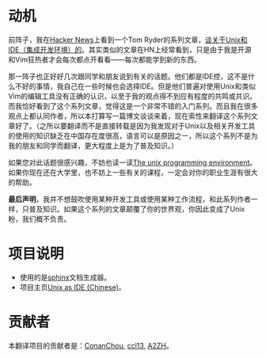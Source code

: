 # 动机

前阵子，我在[Hacker News](http://news.ycombinator.com/)上看到一个Tom Ryder的系列文章，[谈关于Unix和IDE（集成开发环境）的](http://blog.sanctum.geek.nz/series/unix-as-ide/ "Unix as IDE")。其实类似的文章在HN上经常看到，只是由于我是开源和Vim狂热者才会每次都点开看看——每次都能学到新的东西。

那一阵子也正好好几次跟同学和朋友说到有关的话题。他们都是IDE控，这不是什么不好的事情，我自己在一些时候也会选择IDE。但是他们普遍对使用Unix和类似Vim的编辑工具没有正确的认识，以至于我的观点得不到应有程度的共鸣或共识。而我恰好看到了这个系列文章，觉得这是一个非常不错的入门系列。而且我在很多观点上都认同作者，所以本打算写一篇博文谈谈来着，现在索性来翻译这个系列文章好了。（之所以要翻译而不是直接转载是因为我发现对于Unix以及相关开发工具的使用的知识缺乏在中国存在度很高，语言可以是原因之一，所以这个系列不是为我的朋友和同学而翻译，更大程度上是为了普及知识。）

如果您对此话题很感兴趣，不妨也读一读[The unix programming environment](http://www.iu.hio.no/~mark/unix/unix_toc.html)。如果你现在还在大学里，也不妨上一些有关的课程，一定会对你的职业生涯有很大的帮助。

**最后声明**，我并不想鼓吹使用某种开发工具或使用某种工作流程，和此系列作者一样，只普及知识。如果这个系列的文章颠覆了你的世界观，你因此变成了Unix粉，我们概不负责。

# 项目说明
* 使用的是[sphinx](http://sphinx.pocoo.org/)文档生成器。
* 项目主页[Unix as IDE (Chinese)](https://github.com/ConanChou/Unix-as-IDE--Chinese-)。

# 贡献者
本翻译项目的贡献者是：[ConanChou](https://github.com/ConanChou), [ccl13](https://github.com/ccl13), [A2ZH](https://github.com/theJian)。
